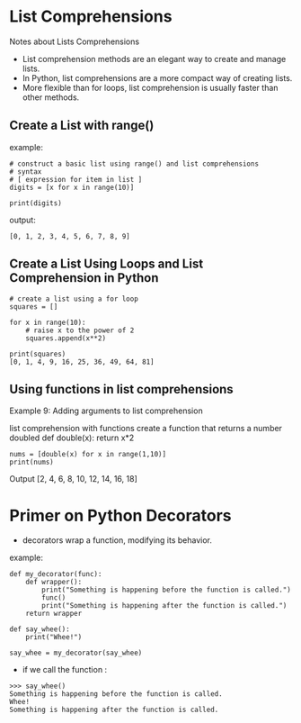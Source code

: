 # List Comprehensions

Notes about Lists Comprehensions
- List comprehension methods are an elegant way to create and manage lists. 
- In Python, list comprehensions are a more compact way of creating lists. 
- More flexible than for loops, list comprehension is usually faster than other methods.

## Create a List with range()

example:
```
# construct a basic list using range() and list comprehensions
# syntax
# [ expression for item in list ]
digits = [x for x in range(10)]

print(digits)
```
output:

`[0, 1, 2, 3, 4, 5, 6, 7, 8, 9]`

## Create a List Using Loops and List Comprehension in Python

```
# create a list using a for loop
squares = []

for x in range(10):
    # raise x to the power of 2
    squares.append(x**2)

print(squares)
[0, 1, 4, 9, 16, 25, 36, 49, 64, 81]
```

## Using functions in list comprehensions

Example 9: Adding arguments to list comprehension

 list comprehension with functions
 create a function that returns a number doubled
def double(x):
    return x*2
```
nums = [double(x) for x in range(1,10)]
print(nums)
```
Output
[2, 4, 6, 8, 10, 12, 14, 16, 18]

# Primer on Python Decorators

- decorators wrap a function, modifying its behavior.

example:

```
def my_decorator(func):
    def wrapper():
        print("Something is happening before the function is called.")
        func()
        print("Something is happening after the function is called.")
    return wrapper

def say_whee():
    print("Whee!")

say_whee = my_decorator(say_whee)
```

- if we call the function :
```
>>> say_whee()
Something is happening before the function is called.
Whee!
Something is happening after the function is called.
```

